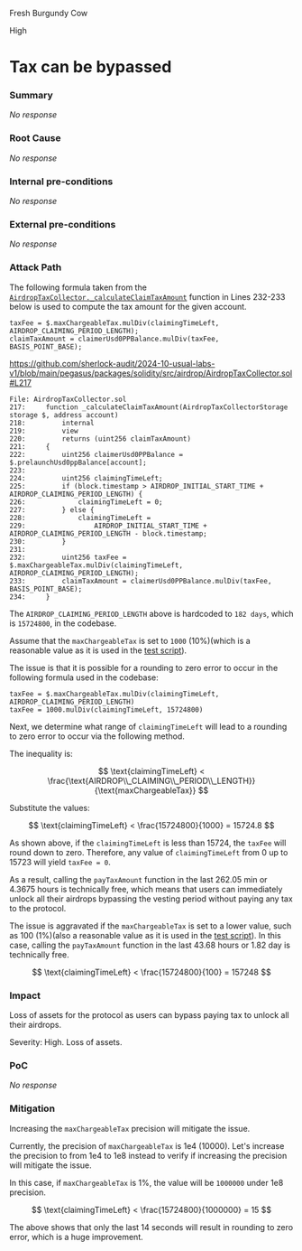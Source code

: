 Fresh Burgundy Cow

High

# Tax can be bypassed

### Summary

_No response_

### Root Cause

_No response_

### Internal pre-conditions

_No response_

### External pre-conditions

_No response_

### Attack Path

The following formula taken from the [`AirdropTaxCollector._calculateClaimTaxAmount`](https://github.com/sherlock-audit/2024-10-usual-labs-v1/blob/main/pegasus/packages/solidity/src/airdrop/AirdropTaxCollector.sol#L217) function in Lines 232-233 below is used to compute the tax amount for the given account.

```solidity
taxFee = $.maxChargeableTax.mulDiv(claimingTimeLeft, AIRDROP_CLAIMING_PERIOD_LENGTH);
claimTaxAmount = claimerUsd0PPBalance.mulDiv(taxFee, BASIS_POINT_BASE);
```

https://github.com/sherlock-audit/2024-10-usual-labs-v1/blob/main/pegasus/packages/solidity/src/airdrop/AirdropTaxCollector.sol#L217

```solidity
File: AirdropTaxCollector.sol
217:     function _calculateClaimTaxAmount(AirdropTaxCollectorStorage storage $, address account)
218:         internal
219:         view
220:         returns (uint256 claimTaxAmount)
221:     {
222:         uint256 claimerUsd0PPBalance = $.prelaunchUsd0ppBalance[account];
223: 
224:         uint256 claimingTimeLeft;
225:         if (block.timestamp > AIRDROP_INITIAL_START_TIME + AIRDROP_CLAIMING_PERIOD_LENGTH) {
226:             claimingTimeLeft = 0;
227:         } else {
228:             claimingTimeLeft =
229:                 AIRDROP_INITIAL_START_TIME + AIRDROP_CLAIMING_PERIOD_LENGTH - block.timestamp;
230:         }
231: 
232:         uint256 taxFee = $.maxChargeableTax.mulDiv(claimingTimeLeft, AIRDROP_CLAIMING_PERIOD_LENGTH);
233:         claimTaxAmount = claimerUsd0PPBalance.mulDiv(taxFee, BASIS_POINT_BASE);
234:     }
```

The `AIRDROP_CLAIMING_PERIOD_LENGTH` above is hardcoded to `182 days`, which is `15724800`, in the codebase.

Assume that the `maxChargeableTax` is set to `1000` (10%)(which is a reasonable value as it is used in the [test script](https://github.com/sherlock-audit/2024-10-usual-labs-v1/blob/main/pegasus/packages/solidity/test/airdrop/AirdropTaxCollector.t.sol#L507)).

The issue is that it is possible for a rounding to zero error to occur in the following formula used in the codebase:

```solidity
taxFee = $.maxChargeableTax.mulDiv(claimingTimeLeft, AIRDROP_CLAIMING_PERIOD_LENGTH)
taxFee = 1000.mulDiv(claimingTimeLeft, 15724800)
```

Next, we determine what range of `claimingTimeLeft` will lead to a rounding to zero error to occur via the following method.

The inequality is:

$$
\text{claimingTimeLeft} < \frac{\text{AIRDROP\\_CLAIMING\\_PERIOD\\_LENGTH}}{\text{maxChargeableTax}}
$$

Substitute the values:

$$
\text{claimingTimeLeft} < \frac{15724800}{1000} = 15724.8
$$

As shown above, if the `claimingTimeLeft` is less than 15724, the `taxFee` will round down to zero. Therefore, any value of `claimingTimeLeft` from 0 up to 15723 will yield `taxFee = 0`.

As a result, calling the `payTaxAmount` function in the last 262.05 min or 4.3675 hours is technically free, which means that users can immediately unlock all their airdrops bypassing the vesting period without paying any tax to the protocol.

The issue is aggravated if the `maxChargeableTax` is set to a lower value, such as 100 (1%)(also a reasonable value as it is used in the [test script](https://github.com/sherlock-audit/2024-10-usual-labs-v1/blob/main/pegasus/packages/solidity/test/airdrop/AirdropTaxCollector.t.sol#L161)). In this case, calling the `payTaxAmount` function in the last 43.68 hours or 1.82 day is technically free.

$$
\text{claimingTimeLeft} < \frac{15724800}{100} = 157248
$$

### Impact

Loss of assets for the protocol as users can bypass paying tax to unlock all their airdrops.

Severity: High. Loss of assets.

### PoC

_No response_

### Mitigation

Increasing the `maxChargeableTax` precision will mitigate the issue.

Currently, the precision of `maxChargeableTax` is 1e4 (10000). Let's increase the precision to from 1e4 to 1e8 instead to verify if increasing the precision will mitigate the issue.

In this case, if `maxChargeableTax` is 1%, the value will be `1000000` under 1e8 precision.

$$
\text{claimingTimeLeft} < \frac{15724800}{1000000} = 15
$$

The above shows that only the last 14 seconds will result in rounding to zero error, which is a huge improvement.